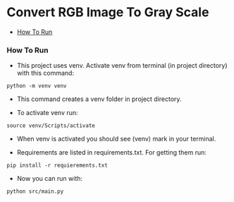 # Convert RGB Image To Gray Scale

- [How To Run](#how-to-run)

### How To Run

- This project uses venv. Activate venv from terminal (in project directory) with this command:
```shell
python -m venv venv
```
- This command creates a venv folder in project directory.

- To activate venv run:

```shell
source venv/Scripts/activate
```

- When venv is activated you should see (venv) mark in your terminal.

- Requirements are listed in requirements.txt. For getting them run:
```shell
pip install -r requierements.txt
```

- Now you can run with:
```shell
python src/main.py
```